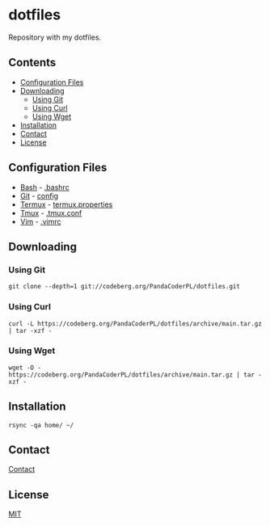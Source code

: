 # dotfiles

Repository with my dotfiles.

## Contents

* [Configuration Files](#configuration-files)
* [Downloading](#downloading)
  * [Using Git](#using-git)
  * [Using Curl](#using-curl)
  * [Using Wget](#using-wget)
* [Installation](#installation)
* [Contact](#contact)
* [License](#license)

## Configuration Files

* [Bash](http://www.gnu.org/software/bash/) - [
.bashrc](home/.bashrc)
* [Git](https://git-scm.com/) - [config](home/.config/git/config)
* [Termux](https://termux.com/) - [termux.properties](home/.termux/termux.properties)
* [Tmux](https://github.com/tmux/tmux) - [.tmux.conf](home/.tmux.conf)
* [Vim](https://www.vim.org/) - [.vimrc](home/.vimrc)

## Downloading

### Using Git

    git clone --depth=1 git://codeberg.org/PandaCoderPL/dotfiles.git

### Using Curl

    curl -L https://codeberg.org/PandaCoderPL/dotfiles/archive/main.tar.gz | tar -xzf -

### Using Wget

    wget -O - https://codeberg.org/PandaCoderPL/dotfiles/archive/main.tar.gz | tar -xzf -

## Installation

    rsync -qa home/ ~/

## Contact

[Contact](https://codeberg.org/PandaCoderPL/PandaCoderPL#contact)

## License

[MIT](LICENSE)

